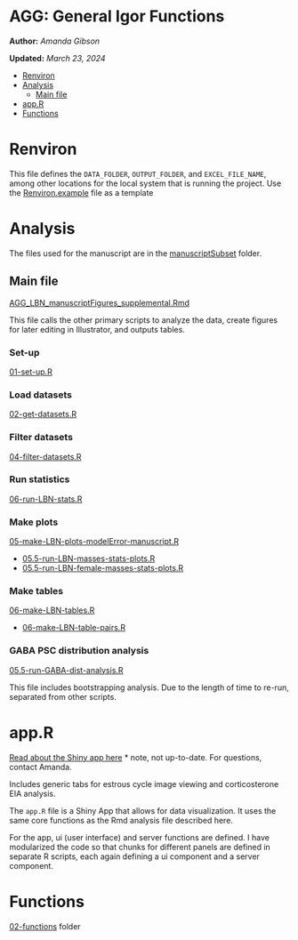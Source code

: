 <!-- omit in toc -->
AGG: General Igor Functions
=====================

**Author:** *Amanda Gibson*

**Updated:** *March 23, 2024*

* [Renviron](#renviron)
* [Analysis](#analysis)
  * [Main file](#main-file)
* [app.R](#appr)
* [Functions](#functions)

# Renviron

This file defines the `DATA_FOLDER`, `OUTPUT_FOLDER`, and `EXCEL_FILE_NAME`, among other locations for the local system that is running the project. Use the [Renviron.example](./Renviron.example) file as a template

# Analysis

The files used for the manuscript are in the [manuscriptSubset](./manuscriptSubset/) folder.

## Main file

[AGG_LBN_manuscriptFigures_supplemental.Rmd](./manuscriptSubset/03-analysis-notebooks/AGG_LBN_manuscriptFigures_supplemental.Rmd) 

This file calls the other primary scripts to analyze the data, create figures for later editing in Illustrator, and outputs tables.

### Set-up

[01-set-up.R](./manuscriptSubset/01-scripts/01-set-up.R)

### Load datasets

[02-get-datasets.R](./manuscriptSubset/01-scripts/02-get-datasets.R)

### Filter datasets

[04-filter-datasets.R](./manuscriptSubset/01-scripts/04-filter-datasets.R)

### Run statistics

[06-run-LBN-stats.R](./manuscriptSubset/01-scripts/06-run-LBN-stats.R)

### Make plots 

[05-make-LBN-plots-modelError-manuscript.R](./manuscriptSubset/01-scripts/05-make-LBN-plots-modelError-manuscript.R)

- [05.5-run-LBN-masses-stats-plots.R](./manuscriptSubset/01-scripts/05.5-run-LBN-masses-stats-plots.R)
- [05.5-run-LBN-female-masses-stats-plots.R](./manuscriptSubset/01-scripts/05.5-run-LBN-female-masses-stats-plots.R)

### Make tables

[06-make-LBN-tables.R](./manuscriptSubset/01-scripts/06-make-LBN-tables.R)

- [06-make-LBN-table-pairs.R](/manuscriptSubset/01-scripts/06-make-LBN-table-pairs.R)

### GABA PSC distribution analysis

[05.5-run-GABA-dist-analysis.R](./manuscriptSubset//01-scripts/05.5-run-GABA-dist-analysis.R)

This file includes bootstrapping analysis. Due to the length of time to re-run, separated from other scripts.

# app.R

[Read about the Shiny app here](HelpDocs/appR.md) * note, not up-to-date. For questions, contact Amanda. 

Includes generic tabs for estrous cycle image viewing and corticosterone EIA analysis.

The `app.R` file is a Shiny App that allows for data visualization. It uses the same core functions as the Rmd analysis file described here. 

For the app, ui (user interface) and server functions are defined. I have modularized the code so that chunks for different panels are defined in separate R scripts, each again defining a ui component and a server component. 

# Functions

[02-functions](./manuscriptSubset/02-functions/) folder